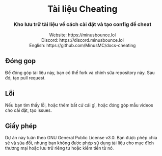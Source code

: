 <div align="center">
  <h1>Tài liệu Cheating</h1>
  <h3>Kho lưu trữ tài liệu về cách cài đặt và tạo config để cheat</h3>
  Website: https://minusbounce.lol</br>
  Discord: https://discord.minusbounce.lol</br>
  English: https://github.com/MinusMC/docs-cheating
</div>

## Đóng gop
Để đóng góp tài liệu này, bạn có thể fork và chỉnh sửa repository này. Sau đó, tạo pull request.

## Lỗi
Nếu bạn tìm thấy lỗi, hoặc thêm bất cứ cái gì, hoặc đóng góp mẫu videos cho cài đặt, tạo issues.


## Giấy phép
Dự án này tuân theo GNU General Public License v3.0.
Bạn được phép chia sẻ và sửa đổi, nhưng bạn không được phép sử dụng tài liệu cho mục đích thương mại hoặc lưu trữ riêng tư hoặc kiếm tiền từ nó.
